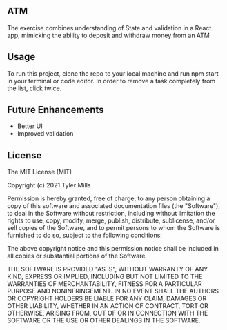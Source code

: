 ## ATM
The exercise combines understanding of State and validation in a React app, mimicking the ability to deposit and withdraw money from an ATM

## Usage

To run this project, clone the repo to your local machine and run npm start in your terminal or code editor. In order to remove a task completely from the list, click twice.

## Future Enhancements
* Better UI
* Improved validation

## License
 
The MIT License (MIT)

Copyright (c) 2021 Tyler Mills

Permission is hereby granted, free of charge, to any person obtaining a copy of this software and associated documentation files (the "Software"), to deal in the Software without restriction, including without limitation the rights to use, copy, modify, merge, publish, distribute, sublicense, and/or sell copies of the Software, and to permit persons to whom the Software is furnished to do so, subject to the following conditions:

The above copyright notice and this permission notice shall be included in all copies or substantial portions of the Software.

THE SOFTWARE IS PROVIDED "AS IS", WITHOUT WARRANTY OF ANY KIND, EXPRESS OR IMPLIED, INCLUDING BUT NOT LIMITED TO THE WARRANTIES OF MERCHANTABILITY, FITNESS FOR A PARTICULAR PURPOSE AND NONINFRINGEMENT. IN NO EVENT SHALL THE AUTHORS OR COPYRIGHT HOLDERS BE LIABLE FOR ANY CLAIM, DAMAGES OR OTHER LIABILITY, WHETHER IN AN ACTION OF CONTRACT, TORT OR OTHERWISE, ARISING FROM, OUT OF OR IN CONNECTION WITH THE SOFTWARE OR THE USE OR OTHER DEALINGS IN THE SOFTWARE.

